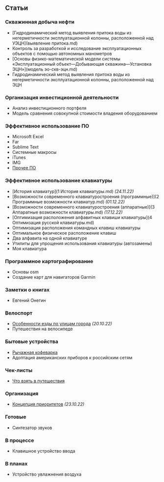 ## Статьи

### Скважинная добыча нефти  
- [Гидродинамический метод выявления притока воды из негерметичности эксплуатационной колонны, расположенной над УЭЦН](выявление притока.md)
- Контроль за разработкой и исследование эксплуатационных объектов с помощью автономных манометров
- [Основы физико-математической модели системы «Эксплуатационный объект—Добывающая скважина—Установка ЭЦН»](модель эо-скв-эцн.md)
- Гидродинамический метод выявления притока воды из негерметичности эксплуатационной колонны, расположенной над ЭЦН

### Организация инвестиционной деятельности  
- Анализ инвестиционного портфеля
- Модель сравнения совокупной стоимости владения оборудованием

### Эффективное использование ПО  
- Microsoft Excel
- Far
- Sublime Text
- Системные макросы
- iTunes
- IMG
- [Прочее ПО](Утилиты.md)

### Эффективное использование клавиатуры  
- [История клавиатур](1 История клавиатуры.md) *(24.11.22)*
- [Возможности современного клавиатуростроения (программные)](2 Программные возможности клавиатур.md) *(01.12.22)*
- [Возможности современного клавиатуростроения (аппаратные)](3 Аппаратные возможности клавиатуры.md) *(17.12.22)*
- [Оптимизация расположения алфавитных клавиши клавиатуры](4 Оптимизация русской клавиатуры.md)
- Оптимизация расположения командных клавиш клавиатуры
- Оптимальное физическое расположение клавиш  
- Два алфавита на одной клавиатуре
- Утилиты для упрощения использования клавиатуры (автозамены)
- Моя клавиатура

### Программное картографирование 
- Основы osm
- Создание карт для навигаторов Garmin

### Заметки о книгах  
- Евгений Онегин

### Велоспорт  
- [Особенности езды по улицам города](езда.md) *(20.10.22)*
- Путешествия на велосипеде

### Бытовые устройства  
- [Рычажная кофеварка](Кофеварка.md)
- Адоптация американских приборов к российским сетям

### Чек-листы
- [Что взять в путешествия](Путешествия.md)

### Организация  
- [Концепция приоритетов](приоритеты.md) *(23.10.22)*


### Готовые  
- Синтезатор звуков

### В процессе  
- Клавишное устройство ввода

### В планах  
- Устройство увлажнения воздуха
